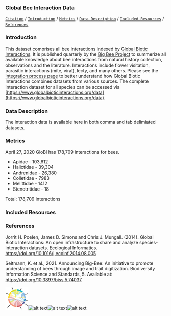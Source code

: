 ### Global Bee Interaction Data

[```Citation```](#Citation) / [```Introduction```](#introduction) / [```Metrics```](#metrics) / [```Data Description```](#data-description) / [```Included Resources```](#included-resources) /  [```References```](#references)

### Introduction
This dataset comprises all bee interactions indexed by [Global Biotic Interactions](https://www.globalbioticinteractions.org). It is published quarterly by the [Big Bee Project](http://big-bee.net) to summerize all available knowledge about bee interactions from natural history collection, observations and the literature. Interactions include flower visitation, parasitic interactions (mite, viral), lecty, and many others. Please see the [integration process page](https://www.globalbioticinteractions.org/process) to better understand how Global Biotic Interactions combines datasets from various sources. The complete interaction dataset for all species can be accessed via [https://www.globalbioticinteractions.org/data](https://www.globalbioticinteractions.org/data).

### Data Description
The interaction data is available here in both comma and tab delimiated datasets.

### Metrics


April 27, 2020 GloBI has 178,709 interactions for bees.

- Apidae - 103,612
- Halictidae - 39,304
- Andrenidae - 26,380
- Colletidae - 7983
- Melittidae - 1412
- Stenotritidae - 18

Total: 178,709 interactions


### Included Resources

### References

Jorrit H. Poelen, James D. Simons and Chris J. Mungall. (2014). Global Biotic Interactions: An open infrastructure to share and analyze species-interaction datasets. Ecological Informatics. https://doi.org/10.1016/j.ecoinf.2014.08.005

Seltmann, K. et al., 2021. Announcing Big-Bee: An initiative to promote understanding of bees through image and trait digitization. Biodiversity Information Science and Standards, 5. Available at: https://doi.org/10.3897/biss.5.74037



![alt text](https://github.com/globalbioticinteractions/logo/blob/main/globi_72x72.png?raw=true)![alt text](http://big-bee.net/images/UC_Santa_Barbara_Wordmark_Navy_RGB.png)![alt text](http://big-bee.net/images/NSF_4-Color_bitmap_Logo-small.png)![alt text](http://big-bee.net/images/logo.png)



